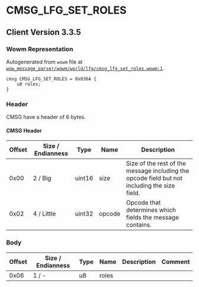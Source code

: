 # CMSG_LFG_SET_ROLES

## Client Version 3.3.5

### Wowm Representation

Autogenerated from `wowm` file at [`wow_message_parser/wowm/world/lfg/cmsg_lfg_set_roles.wowm:1`](https://github.com/gtker/wow_messages/tree/main/wow_message_parser/wowm/world/lfg/cmsg_lfg_set_roles.wowm#L1).
```rust,ignore
cmsg CMSG_LFG_SET_ROLES = 0x036A {
    u8 roles;
}
```
### Header

CMSG have a header of 6 bytes.

#### CMSG Header

| Offset | Size / Endianness | Type   | Name   | Description |
| ------ | ----------------- | ------ | ------ | ----------- |
| 0x00   | 2 / Big           | uint16 | size   | Size of the rest of the message including the opcode field but not including the size field.|
| 0x02   | 4 / Little        | uint32 | opcode | Opcode that determines which fields the message contains.|

### Body

| Offset | Size / Endianness | Type | Name | Description | Comment |
| ------ | ----------------- | ---- | ---- | ----------- | ------- |
| 0x06 | 1 / - | u8 | roles |  |  |

